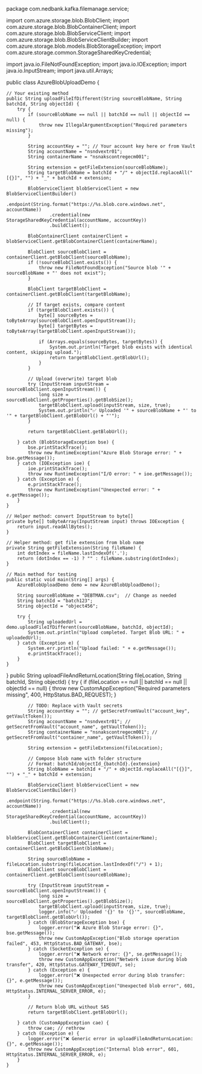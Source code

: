 package com.nedbank.kafka.filemanage.service;

import com.azure.storage.blob.BlobClient;
import com.azure.storage.blob.BlobContainerClient;
import com.azure.storage.blob.BlobServiceClient;
import com.azure.storage.blob.BlobServiceClientBuilder;
import com.azure.storage.blob.models.BlobStorageException;
import com.azure.storage.common.StorageSharedKeyCredential;

import java.io.FileNotFoundException;
import java.io.IOException;
import java.io.InputStream;
import java.util.Arrays;

public class AzureBlobUploadDemo {

    // Your existing method
    public String uploadFileIfDifferent(String sourceBlobName, String batchId, String objectId) {
        try {
            if (sourceBlobName == null || batchId == null || objectId == null) {
                throw new IllegalArgumentException("Required parameters missing");
            }

            String accountKey = ""; // Your account key here or from Vault
            String accountName = "nsndvextr01";
            String containerName = "nsnakscontregecm001";

            String extension = getFileExtension(sourceBlobName);
            String targetBlobName = batchId + "/" + objectId.replaceAll("[{}]", "") + "_" + batchId + extension;

            BlobServiceClient blobServiceClient = new BlobServiceClientBuilder()
                    .endpoint(String.format("https://%s.blob.core.windows.net", accountName))
                    .credential(new StorageSharedKeyCredential(accountName, accountKey))
                    .buildClient();

            BlobContainerClient containerClient = blobServiceClient.getBlobContainerClient(containerName);

            BlobClient sourceBlobClient = containerClient.getBlobClient(sourceBlobName);
            if (!sourceBlobClient.exists()) {
                throw new FileNotFoundException("Source blob '" + sourceBlobName + "' does not exist");
            }

            BlobClient targetBlobClient = containerClient.getBlobClient(targetBlobName);

            // If target exists, compare content
            if (targetBlobClient.exists()) {
                byte[] sourceBytes = toByteArray(sourceBlobClient.openInputStream());
                byte[] targetBytes = toByteArray(targetBlobClient.openInputStream());

                if (Arrays.equals(sourceBytes, targetBytes)) {
                    System.out.println("Target blob exists with identical content, skipping upload.");
                    return targetBlobClient.getBlobUrl();
                }
            }

            // Upload (overwrite) target blob
            try (InputStream inputStream = sourceBlobClient.openInputStream()) {
                long size = sourceBlobClient.getProperties().getBlobSize();
                targetBlobClient.upload(inputStream, size, true);
                System.out.println("✅ Uploaded '" + sourceBlobName + "' to '" + targetBlobClient.getBlobUrl() + "'");
            }

            return targetBlobClient.getBlobUrl();

        } catch (BlobStorageException bse) {
            bse.printStackTrace();
            throw new RuntimeException("Azure Blob Storage error: " + bse.getMessage());
        } catch (IOException ioe) {
            ioe.printStackTrace();
            throw new RuntimeException("I/O error: " + ioe.getMessage());
        } catch (Exception e) {
            e.printStackTrace();
            throw new RuntimeException("Unexpected error: " + e.getMessage());
        }
    }

    // Helper method: convert InputStream to byte[]
    private byte[] toByteArray(InputStream input) throws IOException {
        return input.readAllBytes();
    }

    // Helper method: get file extension from blob name
    private String getFileExtension(String fileName) {
        int dotIndex = fileName.lastIndexOf('.');
        return (dotIndex == -1) ? "" : fileName.substring(dotIndex);
    }

    // Main method for testing
    public static void main(String[] args) {
        AzureBlobUploadDemo demo = new AzureBlobUploadDemo();

        String sourceBlobName = "DEBTMAN.csv";  // Change as needed
        String batchId = "batch123";
        String objectId = "object456";

        try {
            String uploadedUrl = demo.uploadFileIfDifferent(sourceBlobName, batchId, objectId);
            System.out.println("Upload completed. Target Blob URL: " + uploadedUrl);
        } catch (Exception e) {
            System.err.println("Upload failed: " + e.getMessage());
            e.printStackTrace();
        }
    }
}
public String uploadFileAndReturnLocation(String fileLocation, String batchId, String objectId) {
        try {
            if (fileLocation == null || batchId == null || objectId == null) {
                throw new CustomAppException("Required parameters missing", 400, HttpStatus.BAD_REQUEST);
            }

            // TODO: Replace with Vault secrets
            String accountKey = ""; // getSecretFromVault("account_key", getVaultToken());
            String accountName = "nsndvextr01"; // getSecretFromVault("account_name", getVaultToken());
            String containerName = "nsnakscontregecm001"; // getSecretFromVault("container_name", getVaultToken());

            String extension = getFileExtension(fileLocation);

            // Compose blob name with folder structure
            // Format: batchId/objectId_{batchId}.{extension}
            String blobName = batchId + "/" + objectId.replaceAll("[{}]", "") + "_" + batchId + extension;

            BlobServiceClient blobServiceClient = new BlobServiceClientBuilder()
                    .endpoint(String.format("https://%s.blob.core.windows.net", accountName))
                    .credential(new StorageSharedKeyCredential(accountName, accountKey))
                    .buildClient();

            BlobContainerClient containerClient = blobServiceClient.getBlobContainerClient(containerName);
            BlobClient targetBlobClient = containerClient.getBlobClient(blobName);

            String sourceBlobName = fileLocation.substring(fileLocation.lastIndexOf("/") + 1);
            BlobClient sourceBlobClient = containerClient.getBlobClient(sourceBlobName);

            try (InputStream inputStream = sourceBlobClient.openInputStream()) {
                long size = sourceBlobClient.getProperties().getBlobSize();
                targetBlobClient.upload(inputStream, size, true);
                logger.info("✅ Uploaded '{}' to '{}'", sourceBlobName, targetBlobClient.getBlobUrl());
            } catch (BlobStorageException bse) {
                logger.error("❌ Azure Blob Storage error: {}", bse.getMessage());
                throw new CustomAppException("Blob storage operation failed", 453, HttpStatus.BAD_GATEWAY, bse);
            } catch (SocketException se) {
                logger.error("❌ Network error: {}", se.getMessage());
                throw new CustomAppException("Network issue during blob transfer", 420, HttpStatus.GATEWAY_TIMEOUT, se);
            } catch (Exception e) {
                logger.error("❌ Unexpected error during blob transfer: {}", e.getMessage());
                throw new CustomAppException("Unexpected blob error", 601, HttpStatus.INTERNAL_SERVER_ERROR, e);
            }

            // Return blob URL without SAS
            return targetBlobClient.getBlobUrl();

        } catch (CustomAppException cae) {
            throw cae; // rethrow
        } catch (Exception e) {
            logger.error("❌ Generic error in uploadFileAndReturnLocation: {}", e.getMessage());
            throw new CustomAppException("Internal blob error", 601, HttpStatus.INTERNAL_SERVER_ERROR, e);
        }
    }
